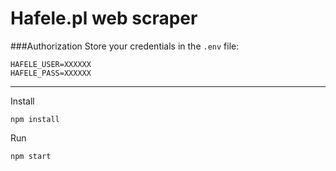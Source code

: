 # Hafele.pl web scraper

###Authorization
Store your credentials in the `.env` file:
```
HAFELE_USER=XXXXXX
HAFELE_PASS=XXXXXX
```

---

Install
```
npm install
```

Run
```
npm start
```
